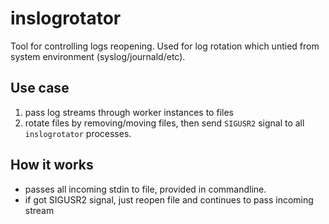 # inslogrotator

Tool for controlling logs reopening.
Used for log rotation which untied from system environment (syslog/journald/etc).

## Use case

1. pass log streams through worker instances to files
2. rotate files by removing/moving files, then send `SIGUSR2` signal to all `inslogrotator` processes.

## How it works

- passes all incoming stdin to file, provided in commandline.
- if got SIGUSR2 signal, just reopen file and continues to pass incoming stream
